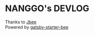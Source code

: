 # NANGGO's DEVLOG

Thanks to [Jbee](https://github.com/JaeYeopHan)  
Powered by [gatsby-starter-bee](https://github.com/JaeYeopHan/gatsby-starter-bee)
